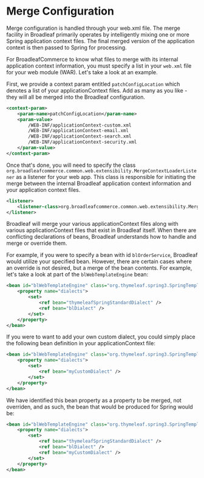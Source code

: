 # Merge Configuration

Merge configuration is handled through your web.xml file. The merge facility in Broadleaf primarily operates by intelligently mixing one or more Spring application context files. The final merged version of the application context is then passed to Spring for processing. 

For BroadleafCommerce to know what files to merge with its internal application context information, you must specify a list in your `web.xml` file for your web module (WAR). Let's take a look at an example.

First, we provide a context param entitled `patchConfigLocation` which denotes a list of your applicationContext files. Add as many as you like - they will all be merged into the Broadleaf configuration. 

```xml
<context-param>
    <param-name>patchConfigLocation</param-name>
    <param-value>
        /WEB-INF/applicationContext-custom.xml
        /WEB-INF/applicationContext-email.xml
        /WEB-INF/applicationContext-search.xml
        /WEB-INF/applicationContext-security.xml
    </param-value>
</context-param>
```

Once that's done, you will need to specify the class `org.broadleafcommerce.common.web.extensibility.MergeContextLoaderListener` as a listener for your web app. This class is responsible for initiating the merge between the internal Broadleaf application context information and your application context files.

```xml
<listener>
    <listener-class>org.broadleafcommerce.common.web.extensibility.MergeContextLoaderListener</listener-class>
</listener>
```

Broadleaf will merge your various applicationContext files along with various applicationContext files that exist in Broadleaf itself. When there are conflicting declarations of beans, Broadleaf understands how to handle and merge or override them.

For example, if you were to specify a bean with id `blOrderService`, Broadleaf would utilize your specified bean. However, there are certain cases where an override is not desired, but a merge of the bean contents. For example, let's take a look at part of the `blWebTemplateEngine` bean:

```xml
<bean id="blWebTemplateEngine" class="org.thymeleaf.spring3.SpringTemplateEngine">
    <property name="dialects">
        <set>
            <ref bean="thymeleafSpringStandardDialect" />
            <ref bean="blDialect" />
        </set>
    </property>
</bean> 
```

If you were to want to add your own custom dialect, you could simply place the following bean definition in your applicationContext file:

```xml
<bean id="blWebTemplateEngine" class="org.thymeleaf.spring3.SpringTemplateEngine">
    <property name="dialects">
        <set>
            <ref bean="myCustomDialect" />
        </set>
    </property>
</bean> 
```

We have identified this bean property as a property to be merged, not overriden, and as such, the bean that would be produced for Spring would be:

```xml
<bean id="blWebTemplateEngine" class="org.thymeleaf.spring3.SpringTemplateEngine">
    <property name="dialects">
        <set>
            <ref bean="thymeleafSpringStandardDialect" />
            <ref bean="blDialect" />
            <ref bean="myCustomDialect" />
        </set>
    </property>
</bean> 
```
